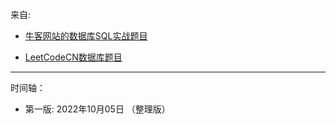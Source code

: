 
来自: 

- [牛客网站的数据库SQL实战题目](https://www.nowcoder.com/ta/sql)

- [LeetCodeCN数据库题目](https://leetcode-cn.com/problemset/database/)


------------------------------------------------------------------------
时间轴：

- 第一版: 2022年10月05日 （整理版）
